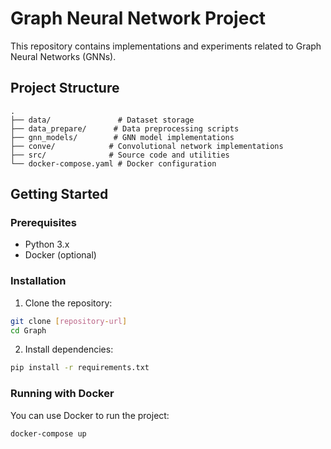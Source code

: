 # Graph Neural Network Project

This repository contains implementations and experiments related to Graph Neural Networks (GNNs).

## Project Structure

```
.
├── data/               # Dataset storage
├── data_prepare/      # Data preprocessing scripts
├── gnn_models/        # GNN model implementations
├── conve/            # Convolutional network implementations
├── src/              # Source code and utilities
└── docker-compose.yaml # Docker configuration
```

## Getting Started

### Prerequisites

- Python 3.x
- Docker (optional)

### Installation

1. Clone the repository:
```bash
git clone [repository-url]
cd Graph
```

2. Install dependencies:
```bash
pip install -r requirements.txt
```

### Running with Docker

You can use Docker to run the project:

```bash
docker-compose up
```